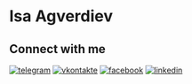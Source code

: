 # Isa Agverdiev

## Connect with me

[![telegram](https://img.shields.io/badge/-telegram-7F44D6?style=for-the-badge&logo=)](https://t.me/isamo_a)
[![vkontakte](https://img.shields.io/badge/-vkontakte-FFAB00?style=for-the-badge&logo=)](https://vk.com/aisamveroirgoibrob)
[![facebook](https://img.shields.io/badge/-facebook-35D4A0?style=for-the-badge&logo=)](https://www.facebook.com/isa.agverdiev)
[![linkedin](https://img.shields.io/badge/-linkedin-0E76A8?style=for-the-badge&logo=)](https://www.linkedin.com/in/isa-agverdiev-038862212/)
